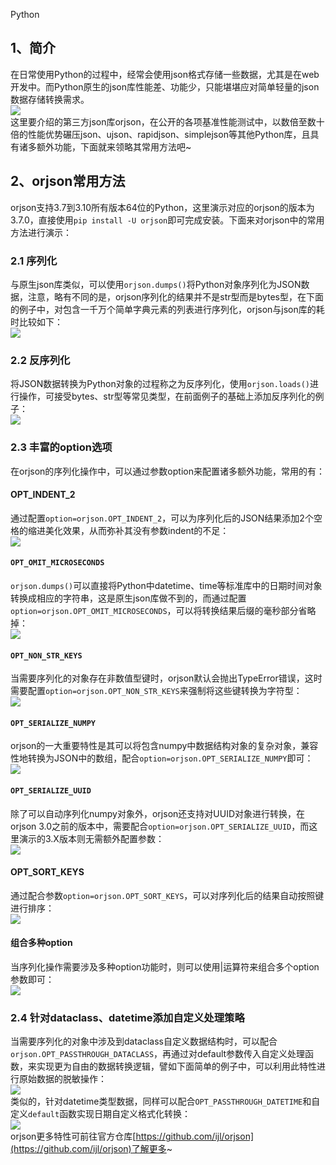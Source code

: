 Python
<a name="fEz8E"></a>
## 1、简介
在日常使用Python的过程中，经常会使用json格式存储一些数据，尤其是在web开发中。而Python原生的json库性能差、功能少，只能堪堪应对简单轻量的json数据存储转换需求。<br />![](./img/1654472700611-4b7a1e02-df91-4e55-a317-3f04a0b3295c.jpeg)<br />这里要介绍的第三方json库orjson，在公开的各项基准性能测试中，以数倍至数十倍的性能优势碾压json、ujson、rapidjson、simplejson等其他Python库，且具有诸多额外功能，下面就来领略其常用方法吧~
<a name="lJjFs"></a>
## 2、orjson常用方法
orjson支持3.7到3.10所有版本64位的Python，这里演示对应的orjson的版本为3.7.0，直接使用`pip install -U orjson`即可完成安装。下面来对orjson中的常用方法进行演示：
<a name="d0fX9"></a>
### 2.1 序列化
与原生json库类似，可以使用`orjson.dumps()`将Python对象序列化为JSON数据，注意，略有不同的是，orjson序列化的结果并不是str型而是bytes型，在下面的例子中，对包含一千万个简单字典元素的列表进行序列化，orjson与json库的耗时比较如下：<br />![](./img/1654472700622-6877b94c-a55e-4277-9928-bf650414170e.png)
<a name="Fm5T4"></a>
### 2.2 反序列化
将JSON数据转换为Python对象的过程称之为反序列化，使用`orjson.loads()`进行操作，可接受bytes、str型等常见类型，在前面例子的基础上添加反序列化的例子：<br />![](./img/1654472700628-e31186d2-cf08-4ab4-8f0e-bb4e994d38d6.png)
<a name="iple1"></a>
### 2.3 丰富的option选项
在orjson的序列化操作中，可以通过参数option来配置诸多额外功能，常用的有：
<a name="uSWk8"></a>
#### OPT_INDENT_2
通过配置`option=orjson.OPT_INDENT_2`，可以为序列化后的JSON结果添加2个空格的缩进美化效果，从而弥补其没有参数indent的不足：<br />![](./img/1654472700629-9a4dccd0-59e1-466f-9ccc-a843b1e0ec10.png)
<a name="iluge"></a>
#### `OPT_OMIT_MICROSECONDS`
`orjson.dumps()`可以直接将Python中datetime、time等标准库中的日期时间对象转换成相应的字符串，这是原生json库做不到的，而通过配置`option=orjson.OPT_OMIT_MICROSECONDS`，可以将转换结果后缀的毫秒部分省略掉：<br />![](./img/1654472700562-36f5f283-3fc0-4a61-b1ed-e170b0f16bab.png)
<a name="qXuLe"></a>
#### `OPT_NON_STR_KEYS`
当需要序列化的对象存在非数值型键时，orjson默认会抛出TypeError错误，这时需要配置`option=orjson.OPT_NON_STR_KEYS`来强制将这些键转换为字符型：<br />![](./img/1654472700888-c0bb09c2-d211-4c42-9d1e-4795df1f76d9.png)
<a name="JKcIf"></a>
#### `OPT_SERIALIZE_NUMPY`
orjson的一大重要特性是其可以将包含numpy中数据结构对象的复杂对象，兼容性地转换为JSON中的数组，配合`option=orjson.OPT_SERIALIZE_NUMPY`即可：<br />![](./img/1654472700916-139bb16c-93e2-4ea3-bb19-449690ef91a1.png)
<a name="LLwBt"></a>
#### `OPT_SERIALIZE_UUID`
除了可以自动序列化numpy对象外，orjson还支持对UUID对象进行转换，在orjson 3.0之前的版本中，需要配合`option=orjson.OPT_SERIALIZE_UUID`，而这里演示的3.X版本则无需额外配置参数：<br />![](./img/1654472700952-cc03517e-b8e6-4377-847d-f5139c7bfb5c.png)
<a name="nwwou"></a>
#### OPT_SORT_KEYS
通过配合参数`option=orjson.OPT_SORT_KEYS`，可以对序列化后的结果自动按照键进行排序：<br />![](./img/1654472701013-3f80ce3d-30bd-49b3-82b3-1947003fb678.png)
<a name="v23uX"></a>
#### 组合多种option
当序列化操作需要涉及多种option功能时，则可以使用|运算符来组合多个option参数即可：<br />![](./img/1654472701072-2e89ef87-b48f-44ac-9bfa-7c585b4aa0bc.png)
<a name="fyGjE"></a>
### 2.4 针对dataclass、datetime添加自定义处理策略
当需要序列化的对象中涉及到dataclass自定义数据结构时，可以配合`orjson.OPT_PASSTHROUGH_DATACLASS`，再通过对default参数传入自定义处理函数，来实现更为自由的数据转换逻辑，譬如下面简单的例子中，可以利用此特性进行原始数据的脱敏操作：<br />![](./img/1654472701225-b53b99ad-8a38-4596-890f-339b58d45b96.png)<br />类似的，针对datetime类型数据，同样可以配合`OPT_PASSTHROUGH_DATETIME`和自定义`default`函数实现日期自定义格式化转换：<br />![](./img/1654472701333-78e41cc4-37c3-4b6d-840e-74564ea46f0f.png)<br />orjson更多特性可前往官方仓库[https://github.com/ijl/orjson](https://github.com/ijl/orjson)了解更多~
